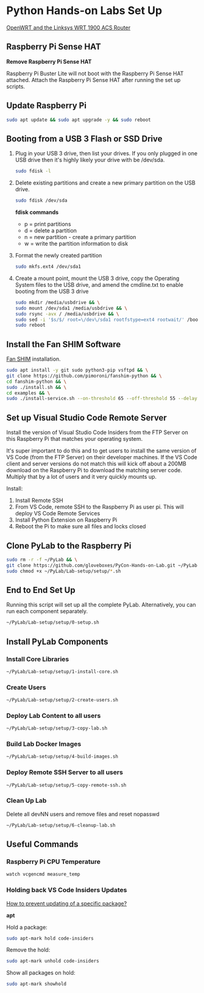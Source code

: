 # Python Hands-on Labs Set Up

<!-- [Setting up Ethernet Access Point](wifirouter.md) -->

[OpenWRT and the Linksys WRT 1900 ACS Router](https://github.com/gloveboxes/Linksys-WRT-1900-ACS-with-Huawei-E3372-Hi-Link-LTE-Dongle)

## Raspberry Pi Sense HAT

**Remove Raspberry Pi Sense HAT**

Raspberry Pi Buster Lite will not boot with the Raspberry Pi Sense HAT attached. Attach the Raspberry Pi Sense HAT after running the set up scripts.

## Update Raspberry Pi

```bash
sudo apt update && sudo apt upgrade -y && sudo reboot
```

## Booting from a USB 3 Flash or SSD Drive

1. Plug in your USB 3 drive, then list your drives. If you only plugged in one USB drive then it's highly likely your drive with be /dev/sda.

    ```bash
    sudo fdisk -l
    ```

2. Delete existing partitions and create a new primary partition on the USB drive.

    ```bash
    sudo fdisk /dev/sda
    ```

    **fdisk commands**

    - p = print partitions
    - d = delete a partition
    - n = new partition - create a primary partition
    - w = write the partition information to disk

3. Format the newly created partition

    ```bash
    sudo mkfs.ext4 /dev/sda1
    ```

4. Create a mount point, mount the USB 3 drive, copy the Operating System files to the USB drive, and amend the cmdline.txt to enable booting from the USB 3 drive

    ```bash
    sudo mkdir /media/usbdrive && \
    sudo mount /dev/sda1 /media/usbdrive && \
    sudo rsync -avx / /media/usbdrive && \
    sudo sed -i '$s/$/ root=\/dev\/sda1 rootfstype=ext4 rootwait/' /boot/cmdline.txt && \
    sudo reboot
    ```

## Install the Fan SHIM Software

[Fan SHIM](https://shop.pimoroni.com/products/fan-shim) installation.

```bash
sudo apt install -y git sudo python3-pip vsftpd && \
git clone https://github.com/pimoroni/fanshim-python && \
cd fanshim-python && \
sudo ./install.sh && \
cd examples && \
sudo ./install-service.sh --on-threshold 65 --off-threshold 55 --delay 2
```

## Set up Visual Studio Code Remote Server

Install the version of Visual Studio Code Insiders from the FTP Server on this Raspberry Pi that matches your operating system.

It's super important to do this and to get users to install the same version of VS Code (from the FTP Server) on their developer machines. If the VS Code client and server versions do not match this will kick off about a 200MB download on the Raspberry Pi to download the matching server code. Multiply that by a lot of users and it very quickly mounts up.

Install:

1. Install Remote SSH
2. From VS Code, remote SSH to the Raspberry Pi as user pi. This will deploy VS Code Remote Services
3. Install Python Extension on Raspberry Pi
4. Reboot the Pi to make sure all files and locks closed

## Clone PyLab to the Raspberry Pi

```bash
sudo rm -r -f ~/PyLab && \
git clone https://github.com/gloveboxes/PyCon-Hands-on-Lab.git ~/PyLab && \
sudo chmod +x ~/PyLab/Lab-setup/setup/*.sh
```

## End to End Set Up

Running this script will set up all the complete PyLab. Alternatively, you can run each component separately.

```bash
~/PyLab/Lab-setup/setup/0-setup.sh
```

## Install PyLab Components

### Install Core Libraries

```bash
~/PyLab/Lab-setup/setup/1-install-core.sh
```

### Create Users

```bash
~/PyLab/Lab-setup/setup/2-create-users.sh
```

### Deploy Lab Content to all users

```bash
~/PyLab/Lab-setup/setup/3-copy-lab.sh
```

### Build Lab Docker Images

```bash
~/PyLab/Lab-setup/setup/4-build-images.sh
```

### Deploy Remote SSH Server  to all users

```bash
~/PyLab/Lab-setup/setup/5-copy-remote-ssh.sh
```

### Clean Up Lab

Delete all devNN users and remove files and reset nopasswd

```bash
~/PyLab/Lab-setup/setup/6-cleanup-lab.sh
```

## Useful Commands

### Raspberry Pi CPU Temperature

```bash
watch vcgencmd measure_temp

```

### Holding back VS Code Insiders Updates

[How to prevent updating of a specific package?](https://askubuntu.com/questions/18654/how-to-prevent-updating-of-a-specific-package)

**apt**

Hold a package:

```bash
sudo apt-mark hold code-insiders
```

Remove the hold:

```bash
sudo apt-mark unhold code-insiders
```

Show all packages on hold:

```bash
sudo apt-mark showhold
```
